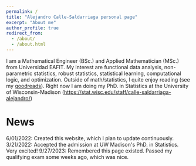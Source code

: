 ```yaml
---
permalink: /
title: "Alejandro Calle-Saldarriaga personal page"
excerpt: "About me"
author_profile: true
redirect_from: 
  - /about/
  - /about.html
---
```


I am a Mathematical Engineer (BSc.) and Applied Mathematician (MSc.) from Universidad EAFIT. My interest are functional data analysis, non-parametric statistics, robust statistics, statistical learning, computational logic, and optimization. Outside of math/statistics, I quite enjoy reading (see my [goodreads](https://www.goodreads.com/user/show/5880518-alejandro-calle-saldarriaga)). Right now I am doing my PhD. in Statistics at the University of Wisconsin-Madison (https://stat.wisc.edu/staff/calle-saldarriaga-alejandro/)

News
======
6/01/2022: Created this website, which I plan to update continuously.   
3/21/2022: Accepted the admission at UW Madison's PhD. in Statistics. Very excited!
9/27/2023: Remembered this page existed. Passed my qualifying exam some weeks ago, which was nice. 